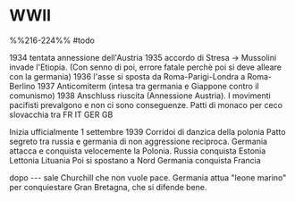 # WWII
%%216-224%%
#todo 

1934 tentata annessione dell'Austria
1935 accordo di Stresa -> Mussolini invade l'Etiopia. (Con senno di poi, errore fatale perchè poi si deve alleare con la germania)
1936 l'asse si sposta da Roma-Parigi-Londra a Roma-Berlino
1937 Anticomiterm (intesa tra germania e Giappone contro il comunismo) 
1938 Anschluss riuscita (Annessione Austria). I movimenti pacifisti prevalgono e non ci sono conseguenze. 
Patti di monaco per ceco slovacchia tra FR IT GER GB


Inizia ufficialmente 1 settembre 1939 
Corridoi di danzica della polonia
Patto segreto tra russia e germania di non aggressione reciproca. 
Germania attacca e conquista velocemente la Polonia. 
Russia conquista Estonia Lettonia Lituania
Poi si spostano a Nord
Germania conquista Francia

dopo --- sale Churchill che non vuole pace. Germania attua "leone marino" per conquiestare Gran Bretagna, che si difende bene. 

